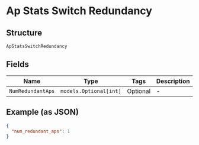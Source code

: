 
# Ap Stats Switch Redundancy

## Structure

`ApStatsSwitchRedundancy`

## Fields

| Name | Type | Tags | Description |
|  --- | --- | --- | --- |
| `NumRedundantAps` | `models.Optional[int]` | Optional | - |

## Example (as JSON)

```json
{
  "num_redundant_aps": 1
}
```

